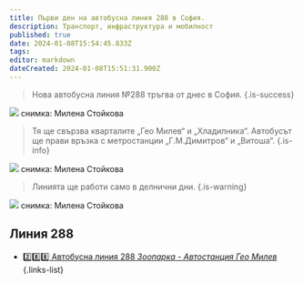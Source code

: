 ```yaml
---
title: Първи ден на автобусна линия 288 в София. 
description: Транспорт, инфраструктура и мобилност
published: true
date: 2024-01-08T15:54:45.833Z
tags: 
editor: markdown
dateCreated: 2024-01-08T15:51:31.900Z
---
```


> Нова автобусна линия №288 тръгва от днес в София. 
{.is-success}


<img src="https://drive.google.com/uc?id=1idig0Udf-ZsM4VgoaBN3kM7EMBTArspd">
снимка: Милена Стойкова

> Тя ще свързва кварталите „Гео Милев“ и „Хладилника“. Автобусът ще прави връзка с метростанции „Г.М.Димитров“ и „Витоша“.
{.is-info}


<img src="https://drive.google.com/uc?id=18lLCixWdfIKDtU7hKzuoJyDo_xLHj4kN">
снимка: Милена Стойкова

> Линията ще работи само в делнични дни. 
{.is-warning}

 
<img src="https://drive.google.com/uc?id=1spgPhXGbTieurEOBueBMCY0hM6yqKnP8">
снимка: Милена Стойкова
 
## Линия 288
- [:two::eight::eight: Автобусна линия 288 *Зоопарка - Автостанция Гео Милев*](/bg/public-transport/bus-routes-1968-sega/288)
{.links-list}